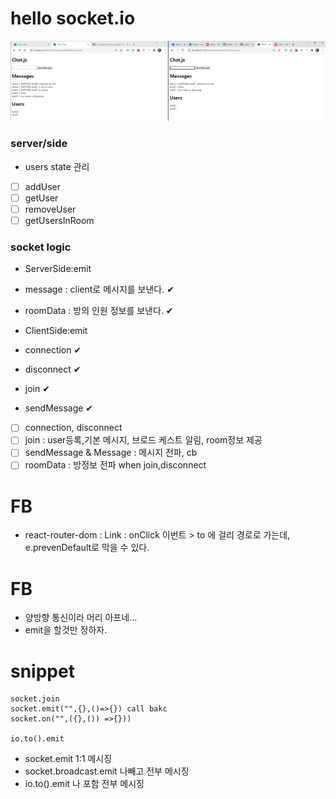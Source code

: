 # hello socket.io

![sample.png](sample.png)

### server/side

- users state 관리

- [ ] addUser
- [ ] getUser
- [ ] removeUser
- [ ] getUsersInRoom

### socket logic

- ServerSide:emit
- message : client로 메시지를 보낸다. ✔
- roomData : 방의 인원 정보를 보낸다. ✔

- ClientSide:emit
- connection ✔
- disconnect ✔
- join ✔
- sendMessage ✔

- [ ] connection, disconnect
- [ ] join : user등록,기본 메시지, 브로드 케스트 알림, room정보 제공
- [ ] sendMessage & Message : 메시지 전파, cb
- [ ] roomData : 방정보 전파 when join,disconnect

# FB

- react-router-dom : Link : onClick 이번트 > to 에 걸리 경로로 가는데, e.prevenDefault로 막을 수 있다.

# FB

- 양방향 통신이라 머리 아프네...
- emit을 할것만 정하자.

# snippet

```
socket.join
socket.emit("",{},()=>{}) call bakc
socket.on("",({},()) =>{}))

io.to().emit
```

- socket.emit 1:1 메시징
- socket.broadcast.emit 나빼고 전부 메시징
- io.to().emit 나 포함 전부 메시징
